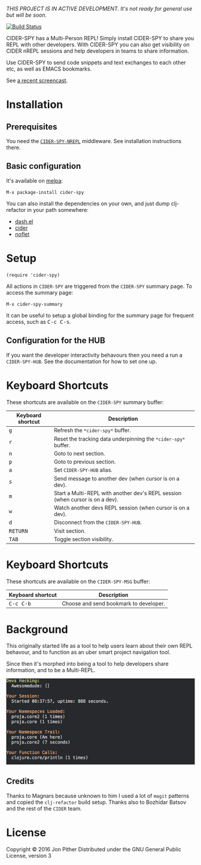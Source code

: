 _THIS PROJECT IS IN ACTIVE DEVELOPMENT. It's not ready for general use but will be soon._

[![Build Status](https://travis-ci.org/jonpither/cider-spy.svg?branch=master)](https://travis-ci.org/jonpither/cider-spy)

CIDER-SPY has a Multi-Person REPL! Simply install CIDER-SPY to share you REPL with other developers. With CIDER-SPY you can also get visibility on CIDER nREPL sessions and help developers in teams to share information.

Use CIDER-SPY to send code snippets and text exchanges to each other etc, as well as EMACS bookmarks.

See [a recent screencast](https://skillsmatter.com/skillscasts/5714-introducing-cider-spy).

# Installation

## Prerequisites

You need the [`CIDER-SPY-NREPL`](https://github.com/jonpither/cider-spy-nrepl) middleware. See installation instructions there.

## Basic configuration

It's available on [melpa](http://melpa.milkbox.net/):

    M-x package-install cider-spy

You can also install the dependencies on your own, and just dump
clj-refactor in your path somewhere:

 - <a href="https://github.com/magnars/dash.el">dash.el</a>
 - <a href="https://github.com/clojure-emacs/cider">cider</a>
 - <a href="https://github.com/nicferrier/emacs-noflet">noflet</a>

# Setup

    (require 'cider-spy)

All actions in `CIDER-SPY` are triggered from the `CIDER-SPY` summary page. To access the summary page:

    M-x cider-spy-summary

It can be useful to setup a global binding for the summary page for frequent access, such as <kbd>C-c C-s</kbd>.

## Configuration for the HUB

If you want the developer interactivity behavours then you need a run a `CIDER-SPY-HUB`. See the documentation for how to set one up.

# Keyboard Shortcuts

These shortcuts are available on the `CIDER-SPY` summary buffer:

Keyboard shortcut                    | Description
-------------------------------------|-------------------------------
<kbd>g</kbd>| Refresh the `*cider-spy*` buffer.
<kbd>r</kbd>| Reset the tracking data underpinning the `*cider-spy*` buffer.
<kbd>n</kbd>| Goto to next section.
<kbd>p</kbd>| Goto to previous section.
<kbd>a</kbd>| Set `CIDER-SPY-HUB` alias.
<kbd>s</kbd>| Send message to another dev (when cursor is on a dev).
<kbd>m</kbd>| Start a Multi-REPL with another dev's REPL session (when cursor is on a dev).
<kbd>w</kbd>| Watch another devs REPL session (when cursor is on a dev).
<kbd>d</kbd>| Disconnect from the `CIDER-SPY-HUB`.
<kbd>RETURN</kbd>| Visit section.
<kbd>TAB</kbd>| Toggle section visibility.

# Keyboard Shortcuts

These shortcuts are available on the `CIDER-SPY-MSG` buffer:

Keyboard shortcut                    | Description
-------------------------------------|-------------------------------
<kbd>C-c C-b</kbd>| Choose and send bookmark to developer.

# Background

This originally started life as a tool to help users learn about their own REPL behavour, and to function as an uber smart project navigation tool.

Since then it's morphed into being a tool to help developers share information, and to be a Multi-REPL.

![Cider Spy Menu](/images/menu.png?raw=true)

## Credits

Thanks to Magnars because unknown to him I used a lot of `magit` patterns and copied the `clj-refactor` build setup. Thanks also to Bozhidar Batsov and the rest of the `CIDER` team.

# License

Copyright © 2016 Jon Pither
Distributed under the GNU General Public License, version 3

